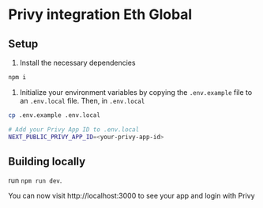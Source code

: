 # Privy integration Eth Global

## Setup

1. Install the necessary dependencies 

```sh
npm i 
```

1. Initialize your environment variables by copying the `.env.example` file to an `.env.local` file. Then, in `.env.local`
   
```sh
cp .env.example .env.local

# Add your Privy App ID to .env.local
NEXT_PUBLIC_PRIVY_APP_ID=<your-privy-app-id>
```

## Building locally

run `npm run dev`. 

You can now visit http://localhost:3000 to see your app and login with Privy

